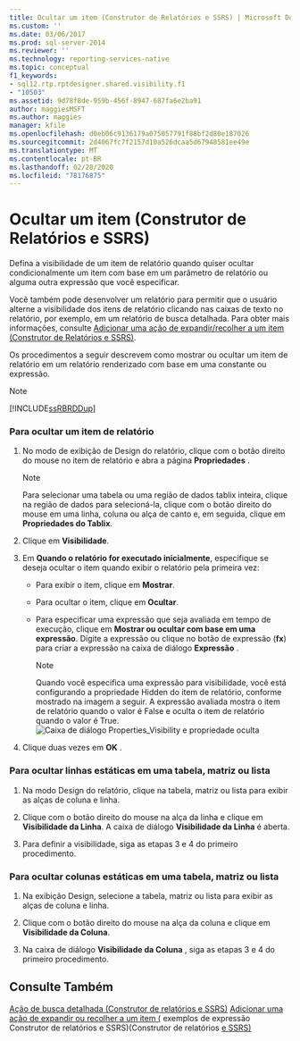 ```yaml
---
title: Ocultar um item (Construtor de Relatórios e SSRS) | Microsoft Docs
ms.custom: ''
ms.date: 03/06/2017
ms.prod: sql-server-2014
ms.reviewer: ''
ms.technology: reporting-services-native
ms.topic: conceptual
f1_keywords:
- sql12.rtp.rptdesigner.shared.visibility.f1
- "10503"
ms.assetid: 9d78f8de-959b-456f-8947-687fa6e2ba91
author: maggiesMSFT
ms.author: maggies
manager: kfile
ms.openlocfilehash: d0eb06c9136179a075057791f88bf2d80e187026
ms.sourcegitcommit: 2d4067fc7f2157d10a526dcaa5d67948581ee49e
ms.translationtype: MT
ms.contentlocale: pt-BR
ms.lasthandoff: 02/28/2020
ms.locfileid: "78176875"
---
```

# <a name="hide-an-item-report-builder-and-ssrs"></a>Ocultar um item (Construtor de Relatórios e SSRS)
  Defina a visibilidade de um item de relatório quando quiser ocultar condicionalmente um item com base em um parâmetro de relatório ou alguma outra expressão que você especificar.

 Você também pode desenvolver um relatório para permitir que o usuário alterne a visibilidade dos itens de relatório clicando nas caixas de texto no relatório, por exemplo, em um relatório de busca detalhada. Para obter mais informações, consulte [Adicionar uma ação de expandir/recolher a um item &#40;Construtor de Relatórios e SSRS&#41;](../report-design/add-an-expand-or-collapse-action-to-an-item-report-builder-and-ssrs.md).

 Os procedimentos a seguir descrevem como mostrar ou ocultar um item de relatório em um relatório renderizado com base em uma constante ou expressão.

> [!NOTE]
>  [!INCLUDE[ssRBRDDup](../../includes/ssrbrddup-md.md)]

### <a name="to-hide-a-report-item"></a>Para ocultar um item de relatório

1.  No modo de exibição de Design do relatório, clique com o botão direito do mouse no item de relatório e abra a página **Propriedades** .

    > [!NOTE]
    >  Para selecionar uma tabela ou uma região de dados tablix inteira, clique na região de dados para selecioná-la, clique com o botão direito do mouse em uma linha, coluna ou alça de canto e, em seguida, clique em **Propriedades do Tablix**.

2.  Clique em **Visibilidade**.

3.  Em **Quando o relatório for executado inicialmente**, especifique se deseja ocultar o item quando exibir o relatório pela primeira vez:

    -   Para exibir o item, clique em **Mostrar**.

    -   Para ocultar o item, clique em **Ocultar**.

    -   Para especificar uma expressão que seja avaliada em tempo de execução, clique em **Mostrar ou ocultar com base em uma expressão**. Digite a expressão ou clique no botão de expressão (**fx**) para criar a expressão na caixa de diálogo **Expressão** .

        > [!NOTE]
        >  Quando você especifica uma expressão para visibilidade, você está configurando a propriedade Hidden do item de relatório, conforme mostrado na imagem a seguir. A expressão avaliada mostra o item de relatório quando o valor é False e oculta o item de relatório quando o valor é True. 
        > ![Caixa de diálogo Properties_Visibility e propriedade oculta](../media/hiddenproperty-propertiesvisibility.png "Caixa de diálogo Properties_Visibility e propriedade oculta")

4.  Clique duas vezes em **OK** .

### <a name="to-hide-static-rows-in-a-table-matrix-or-list"></a>Para ocultar linhas estáticas em uma tabela, matriz ou lista

1.  Na modo Design do relatório, clique na tabela, matriz ou lista para exibir as alças de coluna e linha.

2.  Clique com o botão direito do mouse na alça da linha e clique em **Visibilidade da Linha**. A caixa de diálogo **Visibilidade da Linha** é aberta.

3.  Para definir a visibilidade, siga as etapas 3 e 4 do primeiro procedimento.

### <a name="to-hide-static-columns-in-a-table-matrix-or-list"></a>Para ocultar colunas estáticas em uma tabela, matriz ou lista

1.  Na exibição Design, selecione a tabela, matriz ou lista para exibir as alças de coluna e linha.

2.  Clique com o botão direito do mouse na alça da coluna e clique em **Visibilidade da Coluna**.

3.  Na caixa de diálogo **Visibilidade da Coluna** , siga as etapas 3 e 4 do primeiro procedimento.

## <a name="see-also"></a>Consulte Também
 [Ação de busca detalhada &#40;Construtor de relatórios e SSRS&#41;](../report-design/drilldown-action-report-builder-and-ssrs.md) [Adicionar uma ação de expandir ou recolher a um item &#40;](../report-design/add-an-expand-or-collapse-action-to-an-item-report-builder-and-ssrs.md) exemplos de expressão Construtor de relatórios e SSRS&#41;&#40;Construtor de relatórios [e SSRS&#41;](../report-design/expression-examples-report-builder-and-ssrs.md)


